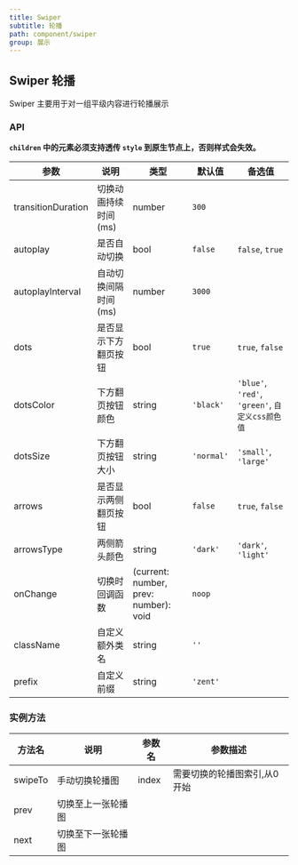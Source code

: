 ```yaml
---
title: Swiper
subtitle: 轮播
path: component/swiper
group: 展示
---
```


## Swiper 轮播

Swiper 主要用于对一组平级内容进行轮播展示

### API

**`children` 中的元素必须支持透传 `style` 到原生节点上，否则样式会失效。**

| 参数             	 	| 说明                          | 类型                | 默认值       		 | 备选值           							  			         |
| ------------------ | ---------------------------- | ------------------- | ---------------- | --------------------------------------------  |
| transitionDuration | 切换动画持续时间(ms)            | number              | `300`            |                                               |
| autoplay      		 | 是否自动切换                   | bool                | `false`          | `false`, `true` 							  			         |
| autoplayInterval   | 自动切换间隔时间(ms) 					 | number 						 | `3000` 				  | 														   			          |
| dots 						   | 是否显示下方翻页按钮 						| bool 							  | `true` 				   | `true`, `false`                               |
| dotsColor          | 下方翻页按钮颜色                | string              | `'black'`        | `'blue'`, `'red'`, `'green'`, `自定义css颜色值` |
| dotsSize           | 下方翻页按钮大小                | string              | `'normal'`       | `'small'`, `'large'`                          |
| arrows             | 是否显示两侧翻页按钮             | bool                | `false`				   | `true`, `false`                               |
| arrowsType         | 两侧箭头颜色                    | string              | `'dark'`         | `'dark'`, `'light'`     						          |
| onChange           | 切换时回调函数									| (current: number, prev: number): void | `noop`           |                                               |
| className          | 自定义额外类名                  | string              | `''`						 |                                               |
| prefix             | 自定义前缀                     | string              | `'zent'`				  |																			           |

### 实例方法
| 方法名 | 说明 | 参数名 | 参数描述 |
| ----------- | --------------------------------------- | ------ | ------ |
| swipeTo | 手动切换轮播图 | index | 需要切换的轮播图索引,从0开始 |
| prev | 切换至上一张轮播图 |  |  |
| next | 切换至下一张轮播图 |  |  |

<style>
.swiper-demo-container {
	display: flex;
}
.swiper-demo-simple {
	height: 150px;
	width: 300px;
	background: #FAFAFA;
	margin-right: 10px;
}
.swiper-demo-simple-h {
	text-align: center;
	font-size: 18px;
	line-height: 150px;
}
.swiper-demo-simple-text {
	margin-top: 10px;
}
.swiper-demo-btn-group {
	margin-top: 20px;
}
.no-flex {
	display: block !important;
}
</style>
